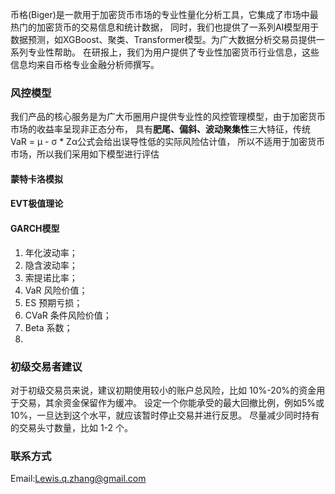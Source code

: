 
币格(Biger)是一款用于加密货币市场的专业性量化分析工具，它集成了市场中最热门的加密货币的交易信息和统计数据，
同时，我们也提供了一系列AI模型用于数据预测，如XGBoost、聚类、Transformer模型。为广大数据分析交易员提供一系列专业性帮助。
在研报上，我们为用户提供了专业性加密货币行业信息，这些信息均来自币格专业金融分析师撰写。

### 风控模型

我们产品的核心服务是为广大币圈用户提供专业性的风控管理模型，由于加密货币市场的收益率呈现非正态分布，
具有**肥尾、偏斜、波动聚集性**三大特征，传统VaR = μ - σ * Zα公式会给出误导性低的实际风险估计值，
所以不适用于加密货币市场，所以我们采用如下模型进行评估

#### 蒙特卡洛模拟

#### EVT极值理论

#### GARCH模型

1. 年化波动率；
2. 隐含波动率；
4. 索提诺比率；
5. VaR 风险价值；
6. ES 预期亏损；
7. CVaR 条件风险价值；
8. Beta 系数；
9. 
### 初级交易者建议

对于初级交易员来说，建议初期使用较小的账户总风险，比如 10%-20%的资金用于交易，其余资金保留作为缓冲。
设定一个你能承受的最大回撤比例，例如5%或10%，一旦达到这个水平，就应该暂时停止交易并进行反思。
尽量减少同时持有的交易头寸数量，比如 1-2 个。

### 联系方式

Email:Lewis.q.zhang@gmail.com